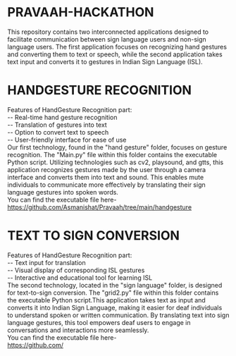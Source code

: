 # PRAVAAH-HACKATHON
This repository contains two interconnected applications designed to facilitate communication between sign language users and non-sign language users. The first application focuses on recognizing hand gestures and converting them to text or speech, while the second application takes text input and converts it to gestures in Indian Sign Language (ISL).
# HANDGESTURE RECOGNITION<br />
  Features of HandGesture Recognition part:<br />
    -- Real-time hand gesture recognition <br />
    -- Translation of gestures into text<br />
    -- Option to convert text to speech<br />
    -- User-friendly interface for ease of use<br />
  Our first technology, found in the "hand gesture" folder, focuses on gesture recognition. The "Main.py" file within this folder contains the executable Python 
  script. Utilizing technologies such as cv2, playsound, and gtts, this application recognizes gestures made by the user through a camera interface and converts 
  them into text and sound. This enables mute individuals to communicate more effectively by translating their sign language gestures into spoken words.<br />
  You can find the executable file here-<br />
    https://github.com/Asmanishat/Pravaah/tree/main/handgesture  <br />
# TEXT TO SIGN CONVERSION<br />
  Features of HandGesture Recognition part:<br />
    -- Text input for translation<br />
    -- Visual display of corresponding ISL gestures<br />
    -- Interactive and educational tool for learning ISL<br />
  The second technology, located in the "sign language" folder, is designed for text-to-sign conversion. The "grid2.py" file within this folder contains the 
  executable Python script.This application takes text as input and converts it into Indian Sign Language, making it easier for deaf individuals to understand 
  spoken or written communication. By translating text into sign language gestures, this tool empowers deaf users to engage in conversations and interactions 
  more seamlessly.<br />
  You can find the executable file here-<br />
     https://github.com/   <br />
  
